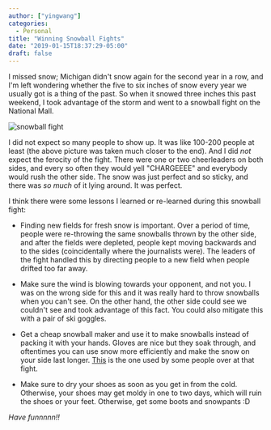 ```yaml
---
author: ["yingwang"]
categories:
  - Personal
title: "Winning Snowball Fights"
date: "2019-01-15T18:37:29-05:00"
draft: false
---
```


I missed snow; Michigan didn't snow again for the second year in a row, and I'm
left wondering whether the five to six inches of snow every year we usually got
is a thing of the past. So when it snowed three inches this past weekend, I took
advantage of the storm and went to a snowball fight on the National Mall.

![snowball fight](/img/posts/2019/01/15/winning_snowball_fights_1.jpg)

I did not expect so many people to show up. It was like 100-200 people at least
(the above picture was taken much closer to the end). And I did _not_ expect the
ferocity of the fight. There were one or two cheerleaders on both sides, and
every so often they would yell "CHARGEEEE" and everybody would rush the other
side. The snow was just perfect and so sticky, and there was _so much_ of it
lying around. It was perfect.

I think there were some lessons I learned or re-learned during this snowball
fight:

- Finding new fields for fresh snow is important. Over a period of time,
  people were re-throwing the same snowballs thrown by the other side, and
  after the fields were depleted, people kept moving backwards and to the
  sides (coincidentally where the journalists were). The leaders of the fight
  handled this by directing people to a new field when people drifted too far
  away.

- Make sure the wind is blowing towards your opponent, and not you. I was on
  the wrong side for this and it was really hard to throw snowballs when you
  can't see. On the other hand, the other side could see we couldn't see and
  took advantage of this fact. You could also mitigate this with a pair of ski
  goggles.

- Get a cheap snowball maker and use it to make snowballs instead of packing
  it with your hands. Gloves are nice but they soak through, and oftentimes
  you can use snow more efficiently and make the snow on your side last
  longer.
  [This](https://smile.amazon.com/Flexible-Flyer-Snowball-Maker-colors/dp/B077G8DVBC?sa-no-redirect=1)
  is the one used by some people over at that fight.

- Make sure to dry your shoes as soon as you get in from the cold. Otherwise,
  your shoes may get moldy in one to two days, which will ruin the shoes or
  your feet. Otherwise, get some boots and snowpants :D

_Have funnnnn!!_
